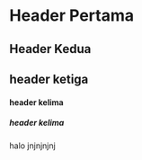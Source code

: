 # Header Pertama
## Header Kedua
## header ketiga
#### header kelima
##### header kelima
halo
jnjnjnjnj